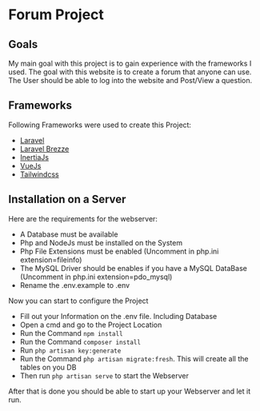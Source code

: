 # Forum Project
## Goals
My main goal with this project is to gain experience with the frameworks I used. The goal with this website is to create a forum that anyone can use. The User should be able to log into the website and Post/View a question. 
## Frameworks
Following Frameworks were used to create this Project:

- [Laravel](https://laravel.com/docs/9.x)
- [Laravel Brezze](https://laravel.com/docs/9.x/starter-kits#breeze-and-inertia)</li>
- [InertiaJs](https://inertiajs.com/)</li>
- [VueJs](https://vuejs.org/)</li>
- [Tailwindcss](https://tailwindcss.com/)

## Installation on a Server
Here are the requirements for the webserver:
- A Database must be available
- Php and NodeJs must be installed on the System
- Php File Extensions must be enabled (Uncomment in php.ini extension=fileinfo)
- The MySQL Driver should be enables if you have a MySQL DataBase (Uncomment in php.ini extension=pdo_mysql)
- Rename the .env.example to .env


Now you can start to configure the Project
- Fill out your Information on the .env file. Including Database
- Open a cmd and go to the Project Location
- Run the Command <code>npm install</code>
- Run the Command <code>composer install</code>
- Run <code>php artisan key:generate</code>
- Run the Command <code>php artisan migrate:fresh</code>. This will create all the tables on you DB
- Then run <code>php artisan serve</code> to start the Webserver

After that is done you should be able to start up your Webserver and let it run.
